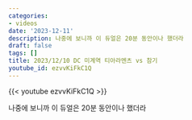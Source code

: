 ```yaml
---
categories:
- videos
date: '2023-12-11'
description: 나중에 보니까 이 듀얼은 20분 동안이나 했더라
draft: false
tags: []
title: 2023/12/10 DC 미계역 티아라멘츠 vs 참기
youtube_id: ezvvKiFkC1Q
---
```



{{< youtube ezvvKiFkC1Q >}}

나중에 보니까 이 듀얼은 20분 동안이나 했더라